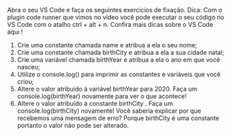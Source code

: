 Abra o seu VS Code e faça os seguintes exercícios de fixação.
    Dica: Com o plugin code runner que vimos no vídeo você pode executar o seu código no VS Code com o atalho ctrl + alt + n. Confira mais dicas sobre o VS Code aqui !

1. Crie uma constante chamada name e atribua a ela o seu nome;
2. Crie uma constante chamada birthCity e atribua a ela a sua cidade natal;
3. Crie uma variável chamada birthYear e atribua a ela o ano em que você nasceu;
4. Utilize o console.log() para imprimir as constantes e variáveis que você criou;
5. Altere o valor atribuído à variável birthYear para 2020. Faça um console.log(birthYear) novamente para ver o que acontece!
6. Altere o valor atribuído à constante birthCity . Faça um console.log(birthCity) novamente! Você saberia explicar por que recebemos uma mensagem de erro?
Porque birthCity é uma constante portanto o valor não pode ser alterado.